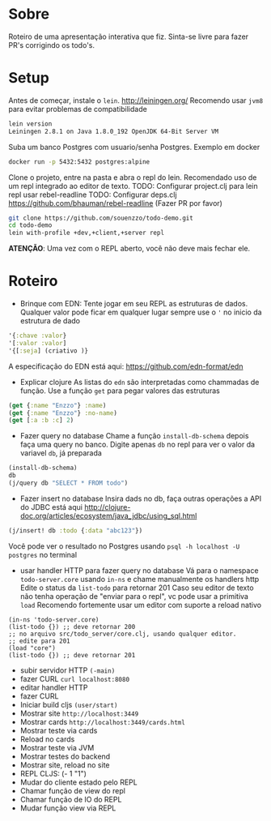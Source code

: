 # Sobre
Roteiro de uma apresentação interativa que fiz.
Sinta-se livre para fazer PR's corrigindo os todo's.

# Setup
Antes de começar, instale o `lein`.
http://leiningen.org/
Recomendo usar `jvm8` para evitar problemas de compatibilidade
```bash
lein version
Leiningen 2.8.1 on Java 1.8.0_192 OpenJDK 64-Bit Server VM
```
Suba um banco Postgres com usuario/senha Postgres. Exemplo em docker
```bash
docker run -p 5432:5432 postgres:alpine
```
Clone o projeto, entre na pasta e abra o repl do lein.
Recomendado uso de um repl integrado ao editor de texto.
TODO: Configurar project.clj para lein repl usar rebel-readline
TODO: Configurar deps.clj
https://github.com/bhauman/rebel-readline (Fazer PR por favor)
```bash
git clone https://github.com/souenzzo/todo-demo.git
cd todo-demo
lein with-profile +dev,+client,+server repl
```

**ATENÇÃO**: Uma vez com o REPL aberto, você não deve mais fechar ele.

# Roteiro
- Brinque com EDN:
Tente jogar em seu REPL as estruturas de dados. Qualquer valor pode ficar em qualquer lugar
sempre use o `'` no inicio da estrutura de dado
```clojure
'{:chave :valor}
'[:valor :valor]
'{[:seja] (criativo )}
```
A especificação do EDN está aqui: https://github.com/edn-format/edn
- Explicar clojure
As listas do `edn` são interpretadas como chammadas de função. Use a função `get` para pegar valores das estruturas
```clojure
(get {:name "Enzzo"} :name)
(get {:name "Enzzo"} :no-name)
(get [:a :b :c] 2)
```
- Fazer query no database
Chame a função `install-db-schema` depois faça uma query no banco.
Digite apenas `db` no repl para ver o valor da variavel `db`, já preparada
```clojure
(install-db-schema)
db
(j/query db "SELECT * FROM todo")
```
- Fazer insert no database
Insira dads no db, faça outras operações
a API do JDBC está aqui
http://clojure-doc.org/articles/ecosystem/java_jdbc/using_sql.html
```clojure
(j/insert! db :todo {:data "abc123"})
```
Você pode ver o resultado no Postgres usando `psql -h localhost -U postgres` no terminal
- usar handler HTTP para fazer query no database
Vá para o namespace `todo-server.core` usando `in-ns` e chame manualmente os handlers http
Edite o status da `list-todo` para retornar 201
Caso seu editor de texto não tenha operação de "enviar para o repl", vc pode usar a primitiva `load`
Recomendo fortemente usar um editor com suporte a reload nativo
```
(in-ns 'todo-server.core)
(list-todo {}) ;; deve retornar 200
;; no arquivo src/todo_server/core.clj, usando qualquer editor.
;; edite para 201
(load "core")
(list-todo {}) ;; deve retornar 201
```

- subir servidor HTTP
`(-main)`
- fazer CURL
`curl localhost:8080`
- editar handler HTTP
- fazer CURL
- Iniciar build cljs
`(user/start)`
- Mostrar site `http://localhost:3449`
- Mostrar cards `http://localhost:3449/cards.html`
- Mostrar teste via cards
- Reload no cards
- Mostrar teste via JVM
- Mostrar testes do backend
- Mostrar site, reload no site
- REPL CLJS: (- 1 "1")
- Mudar do cliente estado pelo REPL
- Chamar função de view do repl
- Chamar função de IO do REPL
- Mudar função view via REPL
